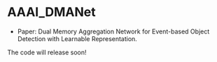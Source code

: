 # AAAI_DMANet
- Paper: Dual Memory Aggregation Network for Event-based Object Detection with
Learnable Representation.

The code will release soon!
